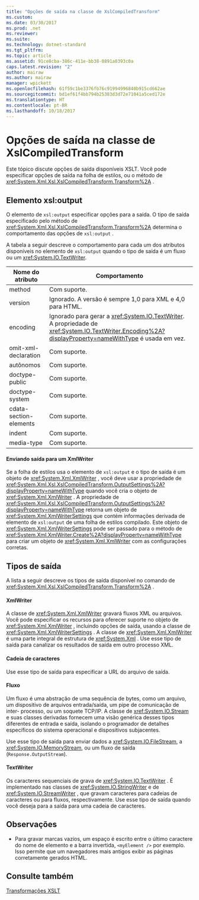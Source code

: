 ```yaml
---
title: "Opções de saída na classe de XslCompiledTransform"
ms.custom: 
ms.date: 03/30/2017
ms.prod: .net
ms.reviewer: 
ms.suite: 
ms.technology: dotnet-standard
ms.tgt_pltfrm: 
ms.topic: article
ms.assetid: 91ce8cba-386c-411e-bb38-0891a0393c0a
caps.latest.revision: "2"
author: mairaw
ms.author: mairaw
manager: wpickett
ms.openlocfilehash: 61f59c1be3376fb76c91994996840b915cd662ae
ms.sourcegitcommit: bd1ef61f4bb794b25383d3d72e71041a5ced172e
ms.translationtype: HT
ms.contentlocale: pt-BR
ms.lasthandoff: 10/18/2017
---
```

# <a name="output-options-on-the-xslcompiledtransform-class"></a>Opções de saída na classe de XslCompiledTransform
Este tópico discute opções de saída disponíveis XSLT. Você pode especificar opções de saída na folha de estilos, ou o método de <xref:System.Xml.Xsl.XslCompiledTransform.Transform%2A> .  
  
## <a name="xsloutput-element"></a>Elemento xsl:output  
 O elemento de `xsl:output` especificar opções para a saída. O tipo de saída especificado pelo método de <xref:System.Xml.Xsl.XslCompiledTransform.Transform%2A> determina o comportamento das opções de `xsl:output` .  
  
 A tabela a seguir descreve o comportamento para cada um dos atributos disponíveis no elemento de `xsl:output` quando o tipo de saída é um fluxo ou um <xref:System.IO.TextWriter>.  
  
|Nome do atributo|Comportamento|  
|--------------------|--------------|  
|method|Com suporte.|  
|version|Ignorado. A versão é sempre 1,0 para XML e 4,0 para HTML.|  
|encoding|Ignorado para gerar a <xref:System.IO.TextWriter>. A propriedade de <xref:System.IO.TextWriter.Encoding%2A?displayProperty=nameWithType> é usada em vez.|  
|omit-xml-declaration|Com suporte.|  
|autônomos|Com suporte.|  
|doctype-public|Com suporte.|  
|doctype-system|Com suporte.|  
|cdata-section-elements|Com suporte.|  
|indent|Com suporte.|  
|media-type|Com suporte.|  
  
#### <a name="sending-output-to-an-xmlwriter"></a>Enviando saída para um XmlWriter  
 Se a folha de estilos usa o elemento de `xsl:output` e o tipo de saída é um objeto de <xref:System.Xml.XmlWriter> , você deve usar a propriedade de <xref:System.Xml.Xsl.XslCompiledTransform.OutputSettings%2A?displayProperty=nameWithType> quando você cria o objeto de <xref:System.Xml.XmlWriter> . A propriedade de <xref:System.Xml.Xsl.XslCompiledTransform.OutputSettings%2A?displayProperty=nameWithType> retorna um objeto de <xref:System.Xml.XmlWriterSettings> que contém informações derivada de elemento de `xsl:output` de uma folha de estilos compilado. Este objeto de <xref:System.Xml.XmlWriterSettings> pode ser passado para o método de <xref:System.Xml.XmlWriter.Create%2A?displayProperty=nameWithType> para criar um objeto de <xref:System.Xml.XmlWriter> com as configurações corretas.  
  
## <a name="output-types"></a>Tipos de saída  
 A lista a seguir descreve os tipos de saída disponível no comando de <xref:System.Xml.Xsl.XslCompiledTransform.Transform%2A> .  
  
#### <a name="xmlwriter"></a>XmlWriter  
 A classe de <xref:System.Xml.XmlWriter> gravará fluxos XML ou arquivos. Você pode especificar os recursos para oferecer suporte no objeto de <xref:System.Xml.XmlWriter> , incluindo opções de saída, usando a classe de <xref:System.Xml.XmlWriterSettings> . A classe de <xref:System.Xml.XmlWriter> é uma parte integral de estrutura de <xref:System.Xml> . Use esse tipo de saída para canalizar os resultados de saída em outro processo XML.  
  
#### <a name="string"></a>Cadeia de caracteres  
 Use esse tipo de saída para especificar a URL do arquivo de saída.  
  
#### <a name="stream"></a>Fluxo  
 Um fluxo é uma abstração de uma sequência de bytes, como um arquivo, um dispositivo de arquivos entrada/saída, um pipe de comunicação de inter- processo, ou um soquete TCP/IP. A classe de <xref:System.IO.Stream> e suas classes derivadas fornecem uma visão genérica desses tipos diferentes de entrada e saída, isolando o programador de detalhes específicos do sistema operacional e dispositivos subjacentes.  
  
 Use esse tipo de saída para enviar dados a <xref:System.IO.FileStream>, a <xref:System.IO.MemoryStream>, ou um fluxo de saída (`Response.OutputStream`).  
  
#### <a name="textwriter"></a>TextWriter  
 Os caracteres sequenciais de grava de <xref:System.IO.TextWriter> . É implementado nas classes de <xref:System.IO.StringWriter> e de <xref:System.IO.StreamWriter> , que gravam caracteres para cadeias de caracteres ou para fluxos, respectivamente. Use esse tipo de saída quando você deseja para a saída para uma cadeia de caracteres.  
  
## <a name="notes"></a>Observações  
  
-   Para gravar marcas vazios, um espaço é escrito entre o último caractere do nome de elemento e a barra invertida, `<myElement />` por exemplo. Isso permite que um navegadores mais antigos exibir as páginas corretamente gerados HTML.  
  
## <a name="see-also"></a>Consulte também  
 [Transformações XSLT](../../../../docs/standard/data/xml/xslt-transformations.md)
